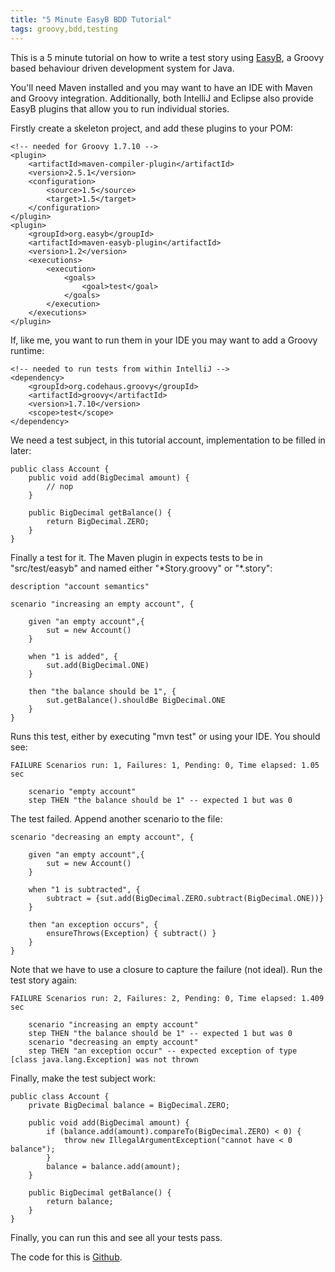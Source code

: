 ```yaml
---
title: "5 Minute EasyB BDD Tutorial"
tags: groovy,bdd,testing
---
```

<p>This is a 5 minute tutorial on how to write a test story using <a href="http://www.easyb.org">EasyB</a>, a Groovy based behaviour driven development system for Java.</p> 

<p>You'll need Maven installed and you may want to have an IDE with Maven and Groovy integration. Additionally, both IntelliJ and Eclipse also provide EasyB plugins that allow you to run individual stories.</p>

<p>Firstly create a skeleton project, and add these plugins to your POM:</p>

	<!-- needed for Groovy 1.7.10 -->
	<plugin>
	    <artifactId>maven-compiler-plugin</artifactId>
	    <version>2.5.1</version>
	    <configuration>
	        <source>1.5</source>
	        <target>1.5</target>
	    </configuration>
	</plugin>
	<plugin>
	    <groupId>org.easyb</groupId>
	    <artifactId>maven-easyb-plugin</artifactId>
	    <version>1.2</version>
	    <executions>
	        <execution>
	            <goals>
	                <goal>test</goal>
	            </goals>
	        </execution>
	    </executions>
	</plugin>

<p>If, like me, you want to run them in your IDE you may want to add a Groovy runtime:</p>

	<!-- needed to run tests from within IntelliJ -->
	<dependency>
	    <groupId>org.codehaus.groovy</groupId>
	    <artifactId>groovy</artifactId>
	    <version>1.7.10</version>
	    <scope>test</scope>
	</dependency>

<p>We need a test subject, in this tutorial account, implementation to be filled in later:</p>

	public class Account {
		public void add(BigDecimal amount) {
			// nop
		}
		
		public BigDecimal getBalance() {
			return BigDecimal.ZERO;
		}
	}

<p>Finally a test for it. The Maven plugin in expects tests to be in "src/test/easyb" and named either "*Story.groovy" or "*.story":</p>

	description "account semantics"
	
	scenario "increasing an empty account", {
	
	    given "an empty account",{
	        sut = new Account()
	    }
	
	    when "1 is added", {
	        sut.add(BigDecimal.ONE)
	    }
	
	    then "the balance should be 1", {
	        sut.getBalance().shouldBe BigDecimal.ONE
	    }
	}

<p>Runs this test, either by executing "mvn test" or using your IDE. You should see:</p>

	FAILURE Scenarios run: 1, Failures: 1, Pending: 0, Time elapsed: 1.05 sec
	
		scenario "empty account"
		step THEN "the balance should be 1" -- expected 1 but was 0

<p>The test failed. Append another scenario to the file:</p>

	scenario "decreasing an empty account", {
	
	    given "an empty account",{
	        sut = new Account()
	    }
	
	    when "1 is subtracted", {
	        subtract = {sut.add(BigDecimal.ZERO.subtract(BigDecimal.ONE))}
	    }
	
	    then "an exception occurs", {
	        ensureThrows(Exception) { subtract() }
	    }
	}

<p>Note that we have to use a closure to capture the failure (not ideal). Run the test story again:</p>

	FAILURE Scenarios run: 2, Failures: 2, Pending: 0, Time elapsed: 1.409 sec
	
		scenario "increasing an empty account"
		step THEN "the balance should be 1" -- expected 1 but was 0
		scenario "decreasing an empty account"
		step THEN "an exception occur" -- expected exception of type [class java.lang.Exception] was not thrown

<p>Finally, make the test subject work:</p>

	public class Account {
		private BigDecimal balance = BigDecimal.ZERO;
	
		public void add(BigDecimal amount) {
			if (balance.add(amount).compareTo(BigDecimal.ZERO) < 0) {
				throw new IllegalArgumentException("cannot have < 0 balance");
			}
			balance = balance.add(amount);
		}
	
		public BigDecimal getBalance() {
			return balance;
		}
	}

<p>Finally, you can run this and see all your tests pass.</p>

<p>The code for this is <a href="https://github.com/alexec/easyb-tutorial">Github</a>.</p>
